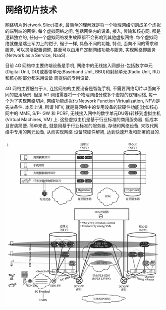 # 网络切片技术 

网络切片(Network Slice)技术, 最简单的理解就是将一个物理网络切割成多个虚拟的端到端的网络, 每个虚拟网络之间, 包括网络内的设备,  接入, 传输和核心网, 都是逻辑独立的, 任何一个虚拟网络发生故障都不会影响到其他虚拟网络. 每个虚拟网络就像是瑞士军刀上的钳子, 锯子一样, 具备不同的功能, 特点, 面向不同的需求和服务, 可以灵活配置调整, 甚至可以由用户定制网络功能与服务, 实现网络即服务(Network as a Service, NaaS).

目前 4G 网络中主要终端设备是手机, 网络中的无线接入网部分-包括数字单元(Digital Unit, DU)或基带单元(Baseband Unit, BBU)和射频单元(Radio Unit, RU)和核心网部分都采用设备 商提供的专用设备.

4G 网络主要服务于人, 连接网络的主要设备是智能手机, 不需要网络切片以面向不同的应用场景. 但是 5G 网络需要将一个物理网络分成多个虚拟的逻辑网络, 每一个为了实现网络切片, 网络功能虚拟化(Network Function Virtualization, NFV)是先决条件. 本质上讲, 所谓 NFV, 就是将网络中的专用设备的软硬件功能(比如核心网中的 MME, S/P- GW 和 PCRF, 无线接入网中的数字单元DU等)转移到虚拟主机(Virtual Machines, VM) 上. 这些虚拟主机是基于行业标准的商用服务器, 低成本且安装简便. 简单来说, 就是用基于行业标准的服务器, 存储和网络设备, 来取代网络中专用的网元设备, 从而实现网络 设备软硬件解耦, 达到快速开发和部署的目的.

![多个发布与订阅系统](https://raw.githubusercontent.com/21moons/memo/master/res/img/5G/Figure_1_网络切片技术.png)

